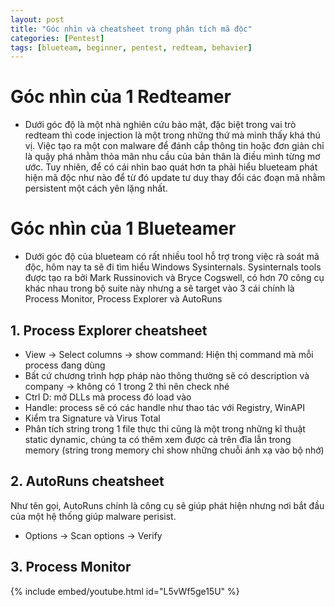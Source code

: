 ```yaml
---
layout: post
title: "Góc nhìn và cheatsheet trong phân tích mã độc"
categories: [Pentest]
tags: [blueteam, beginner, pentest, redteam, behavier]
---
```


# Góc nhìn của 1 Redteamer

- Dưới góc độ là một nhà nghiên cứu bảo mật, đặc biệt trong vai trò redteam thì code injection là một trong những thứ mà mình thấy khá thú vị. Việc tạo ra một con malware để đánh cắp thông tin hoặc đơn giản chỉ là quậy phá nhằm thỏa mãn nhu cầu của bản thân là điều mình từng mơ ước. Tuy nhiên, để có cái nhìn bao quát hơn ta phải hiểu blueteam phát hiện mã độc như nào để từ đó update tư duy thay đổi các đoạn mã nhằm persistent một cách yên lặng nhất.

# Góc nhìn của 1 Blueteamer

- Dưới góc độ của blueteam có rất nhiều tool hỗ trợ trong việc rà soát mã độc, hôm nay ta sẽ đi tìm hiểu Windows Sysinternals. Sysinternals tools được tạo ra bởi Mark Russinovich và Bryce Cogswell, có hơn 70 công cụ khác nhau trong bộ suite này nhưng a sẽ target vào 3 cái chính là Process Monitor, Process Explorer và AutoRuns

## 1. Process Explorer cheatsheet
+ View -> Select columns -> show command: Hiện thị command mà mỗi process đang dùng
+ Bất cứ chương trình hợp pháp nào thông thường sẽ có description và company -> không có 1 trong 2 thì nên check nhé
+ Ctrl D: mở DLLs mà process đó load vào 
+ Handle:  process sẽ có các handle như thao tác với Registry, WinAPI
+ Kiểm tra Signature và Virus Total
+ Phân tích string trong 1 file thực thi cũng là một trong những kĩ thuật static dynamic, chúng ta có thêm xem được cả trên đĩa lẫn trong memory (string trong memory chỉ show những chuỗi ánh xạ vào bộ nhớ)

## 2. AutoRuns cheatsheet

Như tên gọi, AutoRuns chính là công cụ sẽ giúp phát hiện nhưng nơi bắt đầu của một hệ thống giúp malware perisist.
+ Options -> Scan options -> Verify

## 3. Process Monitor

{% include embed/youtube.html id="L5vWf5ge15U" %}

